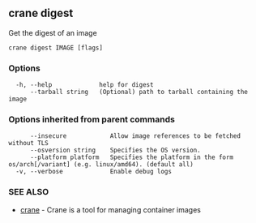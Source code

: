 ## crane digest

Get the digest of an image

```
crane digest IMAGE [flags]
```

### Options

```
  -h, --help             help for digest
      --tarball string   (Optional) path to tarball containing the image
```

### Options inherited from parent commands

```
      --insecure            Allow image references to be fetched without TLS
      --osversion string    Specifies the OS version.
      --platform platform   Specifies the platform in the form os/arch[/variant] (e.g. linux/amd64). (default all)
  -v, --verbose             Enable debug logs
```

### SEE ALSO

* [crane](crane.md)	 - Crane is a tool for managing container images

